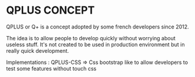 # QPLUS CONCEPT
QPLUS or Q+ is a concept adopted by some french developers since 2012.

The idea is to allow people to develop quickly without worrying about useless stuff.
It's not created to be used in production environment but in really quick development.

Implementations :
QPLUS-CSS => Css bootstrap like to allow developers to test some features without touch css

